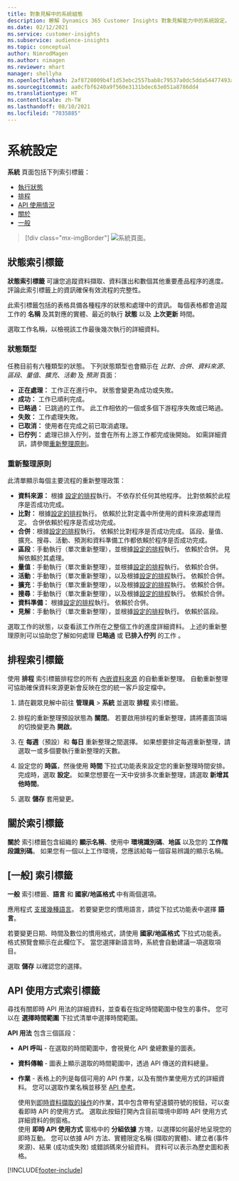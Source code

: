```yaml
---
title: 對象見解中的系統組態
description: 瞭解 Dynamics 365 Customer Insights 對象見解能力中的系統設定。
ms.date: 02/12/2021
ms.service: customer-insights
ms.subservice: audience-insights
ms.topic: conceptual
author: NimrodMagen
ms.author: nimagen
ms.reviewer: mhart
manager: shellyha
ms.openlocfilehash: 2af8728009b4f1d53ebc2557bab8c79537a0dc5dda54477493ab1ad16f3f9a8a
ms.sourcegitcommit: aa0cfbf6240a9f560e3131bdec63e051a8786dd4
ms.translationtype: HT
ms.contentlocale: zh-TW
ms.lasthandoff: 08/10/2021
ms.locfileid: "7035885"
---
```

# <a name="system-configuration"></a>系統設定

**系統** 頁面包括下列索引標籤：
- [執行狀態](#status-tab)
- [排程](#schedule-tab)
- [API 使用情況](#api-usage-tab)
- [關於](#about-tab)
- [一般](#general-tab)

> [!div class="mx-imgBorder"]
> ![系統頁面。](media/system-tabs.png "系統頁面")

## <a name="status-tab"></a>狀態索引標籤

**狀態索引標籤** 可讓您追蹤資料擷取、資料匯出和數個其他重要產品程序的進度。 評論此索引標籤上的資訊確保有效流程的完整性。

此索引標籤包括的表格具備各種程序的狀態和處理中的資訊。 每個表格都會追蹤工作的 **名稱** 及其對應的實體、最近的執行 **狀態** 以及 **上次更新** 時間。

選取工作名稱，以檢視該工作最後幾次執行的詳細資料。

### <a name="status-types"></a>狀態類型

任務目前有六種類型的狀態。 下列狀態類型也會顯示在 *比對*、*合併*、*資料來源*、*區段*、*量值*、*擴充*、*活動* 及 *預測* 頁面：

- **正在處理：** 工作正在進行中。 狀態會變更為成功或失敗。
- **成功：** 工作已順利完成。
- **已略過：** 已跳過的工作。 此工作相依的一個或多個下游程序失敗或已略過。
- **失敗：** 工作處理失敗。
- **已取消：** 使用者在完成之前已取消處理。
- **已佇列：** 處理已排入佇列，並會在所有上游工作都完成後開始。 如需詳細資訊，請參閱[重新整理原則](#refresh-policies)。

### <a name="refresh-policies"></a>重新整理原則

此清單顯示每個主要流程的重新整理政策：

- **資料來源：** 根據 [設定的排程](#schedule-tab)執行。 不依存於任何其他程序。 比對依賴於此程序是否成功完成。
- **比對：** 根據[設定的排程](#schedule-tab)執行。 依賴於比對定義中所使用的資料來源處理而定。 合併依賴於程序是否成功完成。
- **合併**：根據[設定的排程](#schedule-tab)執行。 依賴於比對程序是否成功完成。 區段、量值、擴充、搜尋、活動、預測和資料準備工作都依賴於程序是否成功完成。
- **區段**：手動執行（單次重新整理），並根據[設定的排程](#schedule-tab)執行。 依賴於合併。 見解依賴於其處理。
- **量值**：手動執行（單次重新整理），並根據[設定的排程](#schedule-tab)執行。 依賴於合併。
- **活動**：手動執行（單次重新整理），以及根據[設定的排程](#schedule-tab)執行。 依賴於合併。
- **擴充**：手動執行（單次重新整理），以及根據[設定的排程](#schedule-tab)執行。 依賴於合併。
- **搜尋**：手動執行（單次重新整理），以及根據[設定的排程](#schedule-tab)執行。 依賴於合併。
- **資料準備：** 根據[設定的排程](#schedule-tab)執行。 依賴於合併。
- **見解**：手動執行（單次重新整理），並根據[設定的排程](#schedule-tab)執行。 依賴於區段。

選取工作的狀態，以查看該工作所在之整個工作的進度詳細資料。 上述的重新整理原則可以協助您了解如何處理 **已略過** 或 **已排入佇列** 的工作 。

## <a name="schedule-tab"></a>排程索引標籤

使用 **排程** 索引標籤排程您的所有 [內嵌資料來源](data-sources.md) 的自動重新整理。 自動重新整理可協助確保資料來源更新會反映在您的統一客戶設定檔中。

1. 請在觀眾見解中前往 **管理員**  > **系統** 並選取 **排程** 索引標籤。

2. 排程的重新整理預設狀態為 **關閉**。 若要啟用排程的重新整理，請將畫面頂端的切換變更為 **開啟**。

3. 在 **每週**（預設）和 **每日** 重新整理之間選擇。 如果想要排定每週重新整理，請選取一或多個要執行重新整理的天數。

4. 設定您的 **時區**，然後使用 **時間** 下拉式功能表來設定您的重新整理時間安排。 完成時，選取 **設定**。 如果您想要在一天中安排多次重新整理，請選取 **新增其他時間**。

5. 選取 **儲存** 套用變更。

## <a name="about-tab"></a>關於索引標籤

**關於** 索引標籤包含組織的 **顯示名稱**、使用中 **環境識別碼**、**地區** 以及您的 **工作階段識別碼**。 如果您有一個以上工作環境，您應該給每一個容易辨識的顯示名稱。

## <a name="general-tab"></a>[一般] 索引標籤

**一般** 索引標籤、**語言** 和 **國家/地區格式** 中有兩個選項。

應用程式 [支援幾種語言](supported-languages.md)。 若要變更您的慣用語言，請從下拉式功能表中選擇 **語言**。

若要變更日期、時間及數位的慣用格式，請使用 **國家/地區格式** 下拉式功能表。 格式預覽會顯示在此欄位下。 當您選擇新語言時，系統會自動建議一項選取項目。

選取 **儲存** 以確認您的選擇。

## <a name="api-usage-tab"></a>API 使用方式索引標籤

尋找有關即時 API 用法的詳細資料，並查看在指定時間範圍中發生的事件。 您可以在 **選擇時間範圍** 下拉式清單中選擇時間範圍。 

**API 用法** 包含三個區段： 
- **API 呼叫** - 在選取的時間範圍中，會視覺化 API 彙總數量的圖表。

- **資料傳輸** - 圖表上顯示選取的時間範圍中，透過 API 傳送的資料總量。

-  **作業** - 表格上的列是每個可用的 API 作業，以及有關作業使用方式的詳細資料。 您可以選取作業名稱並移至 [API 參考](https://developer.ci.ai.dynamics.com/api-details#api=CustomerInsights&operation=Get-all-instances)。

   使用到[即時資料擷取的操作](real-time-data-ingestion.md)的作業，其中包含帶有望遠鏡符號的按鈕，可以查看即時 API 的使用方式。 選取此按鈕打開內含目前環境中即時 API 使用方式詳細資料的側窗格。   
   使用 **即時 API 使用方式** 窗格中的 **分組依據** 方塊，以選擇如何最好地呈現您的即時互動。 您可以依據 API 方法、實體限定名稱 (擷取的實體)、建立者(事件來源)、結果 (成功或失敗) 或錯誤碼來分組資料。 資料可以表示為歷史圖和表格。


[!INCLUDE[footer-include](../includes/footer-banner.md)]
